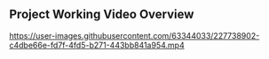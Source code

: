 ## Project Working Video Overview


https://user-images.githubusercontent.com/63344033/227738902-c4dbe66e-fd7f-4fd5-b271-443bb841a954.mp4

